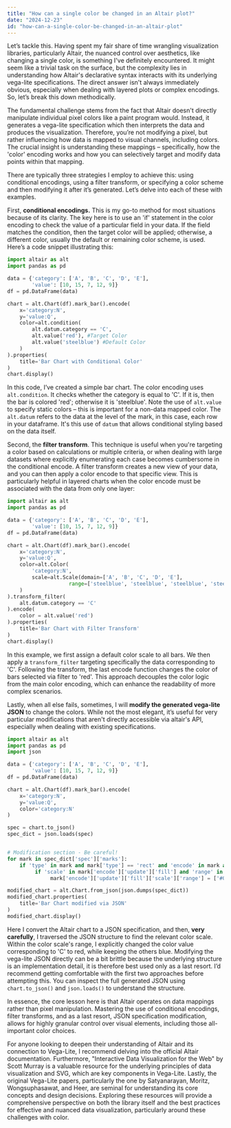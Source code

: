 ```yaml
---
title: "How can a single color be changed in an Altair plot?"
date: "2024-12-23"
id: "how-can-a-single-color-be-changed-in-an-altair-plot"
---
```


Let’s tackle this. Having spent my fair share of time wrangling visualization libraries, particularly Altair, the nuanced control over aesthetics, like changing a single color, is something I've definitely encountered. It might seem like a trivial task on the surface, but the complexity lies in understanding how Altair's declarative syntax interacts with its underlying vega-lite specifications. The direct answer isn't always immediately obvious, especially when dealing with layered plots or complex encodings. So, let’s break this down methodically.

The fundamental challenge stems from the fact that Altair doesn't directly manipulate individual pixel colors like a paint program would. Instead, it generates a vega-lite specification which then interprets the data and produces the visualization. Therefore, you’re not modifying a pixel, but rather influencing how data is mapped to visual channels, including colors. The crucial insight is understanding these mappings – specifically, how the 'color' encoding works and how you can selectively target and modify data points within that mapping.

There are typically three strategies I employ to achieve this: using conditional encodings, using a filter transform, or specifying a color scheme and then modifying it after it’s generated. Let’s delve into each of these with examples.

First, **conditional encodings.** This is my go-to method for most situations because of its clarity. The key here is to use an 'if' statement in the color encoding to check the value of a particular field in your data. If the field matches the condition, then the target color will be applied; otherwise, a different color, usually the default or remaining color scheme, is used. Here’s a code snippet illustrating this:

```python
import altair as alt
import pandas as pd

data = {'category': ['A', 'B', 'C', 'D', 'E'],
        'value': [10, 15, 7, 12, 9]}
df = pd.DataFrame(data)

chart = alt.Chart(df).mark_bar().encode(
    x='category:N',
    y='value:Q',
    color=alt.condition(
        alt.datum.category == 'C',
        alt.value('red'), #Target Color
        alt.value('steelblue') #Default Color
    )
).properties(
    title='Bar Chart with Conditional Color'
)
chart.display()
```

In this code, I’ve created a simple bar chart. The color encoding uses `alt.condition`. It checks whether the category is equal to 'C'. If it is, then the bar is colored 'red'; otherwise it is 'steelblue'. Note the use of `alt.value` to specify static colors – this is important for a non-data mapped color. The `alt.datum` refers to the data at the level of the mark, in this case, each row in your dataframe. It's this use of `datum` that allows conditional styling based on the data itself.

Second, the **filter transform**. This technique is useful when you're targeting a color based on calculations or multiple criteria, or when dealing with large datasets where explicitly enumerating each case becomes cumbersome in the conditional encode. A filter transform creates a new view of your data, and you can then apply a color encode to that specific view. This is particularly helpful in layered charts when the color encode must be associated with the data from only one layer:

```python
import altair as alt
import pandas as pd

data = {'category': ['A', 'B', 'C', 'D', 'E'],
        'value': [10, 15, 7, 12, 9]}
df = pd.DataFrame(data)

chart = alt.Chart(df).mark_bar().encode(
    x='category:N',
    y='value:Q',
    color=alt.Color(
        'category:N',
        scale=alt.Scale(domain=['A', 'B', 'C', 'D', 'E'],
                    range=['steelblue', 'steelblue', 'steelblue', 'steelblue', 'steelblue'])
    )
).transform_filter(
    alt.datum.category == 'C'
).encode(
    color = alt.value('red')
).properties(
    title='Bar Chart with Filter Transform'
)
chart.display()

```

In this example, we first assign a default color scale to all bars. We then apply a `transform_filter` targeting specifically the data corresponding to 'C'. Following the transform, the last encode function changes the color of bars selected via filter to 'red'. This approach decouples the color logic from the main color encoding, which can enhance the readability of more complex scenarios.

Lastly, when all else fails, sometimes, I will **modify the generated vega-lite JSON** to change the colors. While not the most elegant, it’s useful for very particular modifications that aren't directly accessible via altair's API, especially when dealing with existing specifications.

```python
import altair as alt
import pandas as pd
import json

data = {'category': ['A', 'B', 'C', 'D', 'E'],
        'value': [10, 15, 7, 12, 9]}
df = pd.DataFrame(data)

chart = alt.Chart(df).mark_bar().encode(
    x='category:N',
    y='value:Q',
    color='category:N'
)

spec = chart.to_json()
spec_dict = json.loads(spec)


# Modification section - Be careful!
for mark in spec_dict['spec']['marks']:
    if 'type' in mark and mark['type'] == 'rect' and 'encode' in mark and 'update' in mark['encode'] and 'fill' in mark['encode']['update']:
         if 'scale' in mark['encode']['update']['fill'] and 'range' in mark['encode']['update']['fill']['scale']:
              mark['encode']['update']['fill']['scale']['range'] = ['#0000FF', '#0000FF', '#FF0000', '#0000FF', '#0000FF']

modified_chart = alt.Chart.from_json(json.dumps(spec_dict))
modified_chart.properties(
    title='Bar Chart modified via JSON'
)
modified_chart.display()

```

Here I convert the Altair chart to a JSON specification, and then, **very carefully**, I traversed the JSON structure to find the relevant color scale. Within the color scale's range, I explicitly changed the color value corresponding to 'C' to red, while keeping the others blue. Modifying the vega-lite JSON directly can be a bit brittle because the underlying structure is an implementation detail, it is therefore best used only as a last resort. I’d recommend getting comfortable with the first two approaches before attempting this. You can inspect the full generated JSON using `chart.to_json()` and `json.loads()` to understand the structure.

In essence, the core lesson here is that Altair operates on data mappings rather than pixel manipulation. Mastering the use of conditional encodings, filter transforms, and as a last resort, JSON specification modification, allows for highly granular control over visual elements, including those all-important color choices.

For anyone looking to deepen their understanding of Altair and its connection to Vega-Lite, I recommend delving into the official Altair documentation. Furthermore, "Interactive Data Visualization for the Web" by Scott Murray is a valuable resource for the underlying principles of data visualization and SVG, which are key components in Vega-Lite. Lastly, the original Vega-Lite papers, particularly the one by Satyanarayan, Moritz, Wongsuphasawat, and Heer, are seminal for understanding its core concepts and design decisions. Exploring these resources will provide a comprehensive perspective on both the library itself and the best practices for effective and nuanced data visualization, particularly around these challenges with color.
